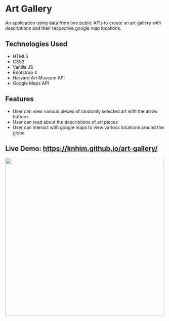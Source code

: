 # Art Gallery
An application using data from two public APIs to create an art gallery with descriptions and their respective google map locations.

## Technologies Used
- HTML5
- CSS3
- Vanilla JS
- Bootstrap 4
- Harvard Art Museum API
- Google Maps API

## Features
- User can view various pieces of randomly selected art with the arrow buttons
- User can read about the descriptions of art pieces
- User can interact with google maps to view various locations around the globe

## Live Demo: https://knhim.github.io/art-gallery/
<img src="images/art-gallery-preview.gif" width=500px/>


